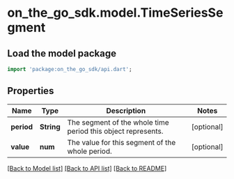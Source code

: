 # on_the_go_sdk.model.TimeSeriesSegment

## Load the model package
```dart
import 'package:on_the_go_sdk/api.dart';
```

## Properties
Name | Type | Description | Notes
------------ | ------------- | ------------- | -------------
**period** | **String** | The segment of the whole time period this object represents. | [optional] 
**value** | **num** | The value for this segment of the whole period. | [optional] 

[[Back to Model list]](../README.md#documentation-for-models) [[Back to API list]](../README.md#documentation-for-api-endpoints) [[Back to README]](../README.md)


